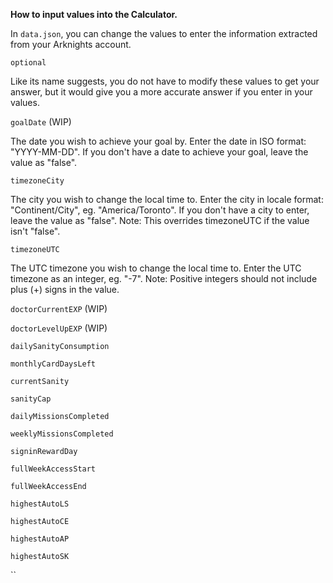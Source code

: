 **How to input values into the Calculator.**

In `data.json`, you can change the values to enter the information extracted from your Arknights account.

`optional`

Like its name suggests, you do not have to modify these values to get your answer, but it would give you a more accurate answer if you enter in your values.

`goalDate` (WIP)

The date you wish to achieve your goal by. Enter the date in ISO format: "YYYY-MM-DD". If you don't have a date to achieve your goal, leave the value as "false".

`timezoneCity`

The city you wish to change the local time to. Enter the city in locale format: "Continent/City", eg. "America/Toronto". If you don't have a city to enter, leave the value as "false".
Note: This overrides timezoneUTC if the value isn't "false".

`timezoneUTC`

The UTC timezone you wish to change the local time to. Enter the UTC timezone as an integer, eg. "-7". 
Note: Positive integers should not include plus (+) signs in the value.

`doctorCurrentEXP` (WIP)



`doctorLevelUpEXP` (WIP)



`dailySanityConsumption`



`monthlyCardDaysLeft`



`currentSanity`



`sanityCap`



`dailyMissionsCompleted`



`weeklyMissionsCompleted`



`signinRewardDay`



`fullWeekAccessStart`



`fullWeekAccessEnd`



`highestAutoLS`



`highestAutoCE`



`highestAutoAP`



`highestAutoSK`



``


